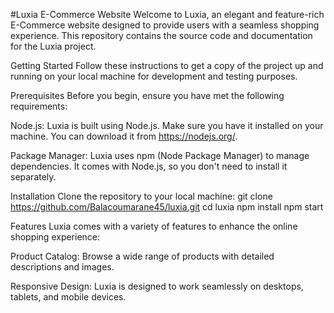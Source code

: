 #Luxia E-Commerce Website
Welcome to Luxia, an elegant and feature-rich E-Commerce website designed to provide users with a seamless shopping experience. This repository contains the source code and documentation for the Luxia project.

Getting Started
Follow these instructions to get a copy of the project up and running on your local machine for development and testing purposes.

Prerequisites
Before you begin, ensure you have met the following requirements:

Node.js: Luxia is built using Node.js. Make sure you have it installed on your machine. You can download it from https://nodejs.org/.

Package Manager: Luxia uses npm (Node Package Manager) to manage dependencies. It comes with Node.js, so you don't need to install it separately.

Installation
Clone the repository to your local machine:
git clone https://github.com/Balacoumarane45/luxia.git
cd luxia
npm install
npm start

Features
Luxia comes with a variety of features to enhance the online shopping experience:

Product Catalog: Browse a wide range of products with detailed descriptions and images.

Responsive Design: Luxia is designed to work seamlessly on desktops, tablets, and mobile devices.
